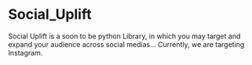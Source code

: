 # Social_Uplift
Social Uplift is a soon to be python Library, in which you may target and expand your audience across social medias... Currently, we are targeting Instagram.
